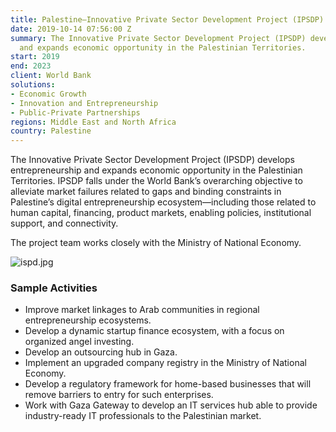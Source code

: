 ```yaml
---
title: Palestine—Innovative Private Sector Development Project (IPSDP)
date: 2019-10-14 07:56:00 Z
summary: The Innovative Private Sector Development Project (IPSDP) develops entrepreneurship
  and expands economic opportunity in the Palestinian Territories.
start: 2019
end: 2023
client: World Bank
solutions:
- Economic Growth
- Innovation and Entrepreneurship
- Public-Private Partnerships
regions: Middle East and North Africa
country: Palestine
---
```


The Innovative Private Sector Development Project (IPSDP) develops entrepreneurship and expands economic opportunity in the Palestinian Territories. IPSDP falls under the World Bank’s overarching objective to alleviate market failures related to gaps and binding constraints in Palestine’s digital entrepreneurship ecosystem—including those related to human capital, financing, product markets, enabling policies, institutional support, and connectivity.

The project team works closely with the Ministry of National Economy.
 
![ispd.jpg](/uploads/ispd.jpg)

### Sample Activities

* Improve market linkages to Arab communities in regional entrepreneurship ecosystems. 
* Develop a dynamic startup finance ecosystem, with a focus on organized angel investing.
* Develop an outsourcing hub in Gaza.
* Implement an upgraded company registry in the Ministry of National Economy.
* Develop a regulatory framework for home-based businesses that will remove barriers to entry for such enterprises. 
* Work with Gaza Gateway to develop an IT services hub able to provide industry-ready IT professionals to the Palestinian market.